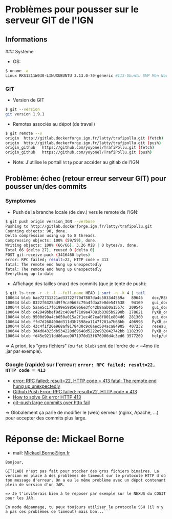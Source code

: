 # Problèmes pour pousser sur le serveur GIT de l'IGN


## Informations

### Système

- OS:
```bash
$ uname -a
Linux RKS1311W030-LINUXUBUNTU 3.13.0-70-generic #113-Ubuntu SMP Mon Nov 16 18:34:13 UTC 2015 x86_64 x86_64 x86_64 GNU/Linux
```

### GIT

- Version de GIT
```bash
$ git --version
git version 1.9.1
```

- Remotes associés au dépot (de travail)
```bash
$ git remote --v
origin	http://gitlab.dockerforge.ign.fr/latty/trafipollu.git (fetch)
origin	http://gitlab.dockerforge.ign.fr/latty/trafipollu.git (push)
origin_github	https://github.com/yoyonel/TrafiPollu.git (fetch)
origin_github	https://github.com/yoyonel/TrafiPollu.git (push)
```

  + Note: J'utilise le portail `http` pour accéder au gitlab de l'IGN

## Problème: échec (retour erreur serveur GIT) pour pousser un/des commits
### Symptomes

- Push de la branche locale (de dev.) vers le remote de l'IGN:
```bash
$ git push origin version_IGN --verbose
Pushing to http://gitlab.dockerforge.ign.fr/latty/trafipollu.git
Counting objects: 90, done.
Delta compression using up to 8 threads.
Compressing objects: 100% (59/59), done.
Writing objects: 100% (66/66), 3.26 MiB | 0 bytes/s, done.
Total 66 (delta 27), reused 0 (delta 0)
POST git-receive-pack (3416460 bytes)
error: RPC failed; result=22, HTTP code = 413
fatal: The remote end hung up unexpectedly
fatal: The remote end hung up unexpectedly
Everything up-to-date
```

- Affichage des tailles (max) des commits (que je tente de push):
```bash
$ git ls-tree -r -t -l --full-name HEAD | sort -n -k 4 | tail
100644 blob bae72731321ad33722f70d7887da4c5033d4559a   89646	doc/README_TrafiPollu_Installation_VM.pdf
100644 blob 0322f6325ad9f9ca9b63c79a4fdaa2e0de547538   94169	gui_doc/Simplified_User_Guide_fichiers/multi_user_tracking_edited_LQ.png
100644 blob 5aae5c17f6199e59856966e3fc42b8aab0a1557c  209546	gui_doc/Simplified_User_Guide_fichiers/auto_save_combined.png
100644 blob c42949bbef9d2c409ef7109a47081b8385b9290b  278621	PyXB_on_Symuvia/reseau.xsd
100644 blob 9500d90a4cb050a015a2f1ec467ea8f801e804d6  281360	gui_doc/Simplified_User_Guide_fichiers/edition_time_with_hexagonal_grid_LQ.png
100644 blob ffd7d268400dd311d3b7598ea1147f201a7b68bb  406998	PyXB_on_Symuvia/reseau_2.04.xsd
100644 blob 43c4f1f20e968af9178430c9c0aec504aca84905  407232	reseau_2.04.xsd
100644 blob 3d4d04325db534228d69648d5222e932042742bb 1182390	PyXB_on_Symuvia_reseau.py
100644 blob fd45e9211dd86aee9071970d13f676906d4c3ed6 3577269	help/utils/plantuml.jar
```

=> A priori, les "gros fichiers" (ou `fat blob`) sont de l'ordre de < ~4mo (le .jar par exemple).

### Google (rapide) sur l'erreur: `error: RPC failed; result=22, HTTP code = 413`
- [error: RPC failed; result=22, HTTP code = 413 fatal: The remote end hung up unexpectedly](https://gitlab.com/gitlab-org/gitlab-ce/issues/1902)
- [Github Push Error: RPC failed; result=22, HTTP code = 413](http://stackoverflow.com/questions/7489813/github-push-error-rpc-failed-result-22-http-code-413)
- [How to solve Git error HTTP 413](http://nknu.net/how-to-solve-git-error-http-413/)
- [git–push large commits over http fail](http://mahingupta.com/gitpush-large-commits-over-http-fail/)

=> Globalement ça parle de modifier le (web) serveur (nginx, Apache, ...) pour accepter des commits plus large.


# Réponse de: Mickael Borne
- mail: [Mickael.Borne@ign.fr](Mickael.Borne@ign.fr)

```
Bonjour,

GIT(LAB) n'est pas fait pour stocker des gros fichiers binaires. La version en place à des problèmes de timeout sur le protocole HTTP d'où ton message d'erreur. On a eu le même problème avec un dépot contenant plein de version d'un JAR.

=> Je t'inviterais bien à te reposer par exemple sur le NEXUS du COGIT pour les JAR.

En mode dépannage, tu peux toujours utiliser le protocole SSH (il n'y a pas ces problèmes de timeout) mais bon...```
```
